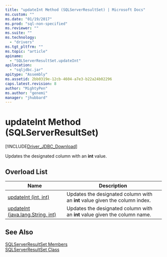 ```yaml
---
title: "updateInt Method (SQLServerResultSet) | Microsoft Docs"
ms.custom: ""
ms.date: "01/19/2017"
ms.prod: "sql-non-specified"
ms.reviewer: ""
ms.suite: ""
ms.technology: 
  - "drivers"
ms.tgt_pltfrm: ""
ms.topic: "article"
apiname: 
  - "SQLServerResultSet.updateInt"
apilocation: 
  - "sqljdbc.jar"
apitype: "Assembly"
ms.assetid: 2bb0319e-12cb-4604-a7e3-b22a24b02296
caps.latest.revision: 8
author: "MightyPen"
ms.author: "genemi"
manager: "jhubbard"
---
```

# updateInt Method (SQLServerResultSet)
[!INCLUDE[Driver_JDBC_Download](../../../includes/driver_jdbc_download.md)]

  Updates the designated column with an **int** value.  
  
## Overload List  
  
|Name|Description|  
|----------|-----------------|  
|[updateInt (int, int)](../../../connect/jdbc/reference/updateint-method-int-int.md)|Updates the designated column with an **int** value given the column index.|  
|[updateInt (java.lang.String, int)](../../../connect/jdbc/reference/updateint-method-java-lang-string-int.md)|Updates the designated column with an **int** value given the column name.|  
  
## See Also  
 [SQLServerResultSet Members](../../../connect/jdbc/reference/sqlserverresultset-members.md)   
 [SQLServerResultSet Class](../../../connect/jdbc/reference/sqlserverresultset-class.md)  
  
  
